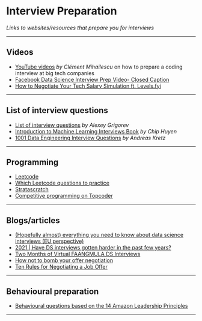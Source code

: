 # Interview Preparation
*Links to websites/resources that prepare you for interviews*
***

## Videos
- [YouTube videos](https://www.youtube.com/channel/UCaO6VoaYJv4kS-TQO_M-N_g) *by Clément Mihailescu* on how to prepare a coding interview at big tech companies
- [Facebook Data Science Interview Prep Video- Closed Caption](https://vimeo.com/385283671/ec3432147b)
- [How to Negotiate Your Tech Salary Simulation ft. Levels.fyi](https://www.youtube.com/watch?v=fyn0CKPuPlA)
***

## List of interview questions
- [List of interview questions](https://github.com/alexeygrigorev/data-science-interviews) *by Alexey Grigorev* 
- [Introduction to Machine Learning Interviews Book](https://huyenchip.com/ml-interviews-book/) *by Chip Huyen*
- [1001 Data Engineering Interview Questions](https://github.com/andkret/Cookbook/blob/master/sections/08-InterviewQuestions.md) *by Andreas Kretz*
***

## Programming
- [Leetcode](https://leetcode.com/)
- [Which Leetcode questions to practice](https://www.techinterviewhandbook.org/best-practice-questions/)
- [Stratascratch](https://www.stratascratch.com/)
- [Competitive programming on Topcoder](https://www.topcoder.com/thrive/tracks?track=Competitive%20Programming)
***
 
## Blogs/articles
- [(Hopefully almost) everything you need to know about data science interviews (EU perspective)](https://www.reddit.com/r/datascience/comments/syjt0c/hopefully_almost_everything_you_need_to_know/)
- [2021 | Have DS interviews gotten harder in the past few years?](https://www.teamblind.com/post/Have-DS-interviews-gotten-harder-in-the-past-few-years-WbYfzXbE)
- [Two Months of Virtual FAANGMULA DS Interviews](https://www.reddit.com/r/datascience/comments/ox9h2j/two_months_of_virtual_faangmula_ds_interviews/)
- [How not to bomb your offer negotiation](https://www.freecodecamp.org/news/how-not-to-bomb-your-offer-negotiation-c46bb9bc7dea/)
- [Ten Rules for Negotiating a Job Offer](https://www.freecodecamp.org/news/ten-rules-for-negotiating-a-job-offer-ee17cccbdab6/)
***

## Behavioural preparation
- [Behavioural questions based on the 14 Amazon Leadership Principles](https://www.levels.fyi/blog/amazon-leadership-principles.html)
***
